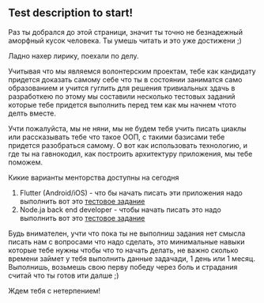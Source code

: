 ## Test description to start!

Раз ты добрался до этой страници, значит ты точно не безнадежный аморфный кусок человека. Ты умешь читать и это уже достижени ;)

Ладно нахер лирику, поехали по делу. 

Учитывая что мы являемся волонтерским проектам, тебе как кандидату придется доказать самому себе что ты в состоянии заниматся само образованием и учится гуглить для решения тривиальных здачь в разработкею по этому мы составили несколько тестовых заданий которые тебе придется выполнить перед тем как мы начнем чтото делть вместе. 

Учти пожалуйста, мы не няни, мы не будем тебя учить писать циаклы или рассказывать тебе что такое ООП, с такими базисами тебе придется разобраться самому. О вот как использовать технологию, и где ты на гавнокодил, как построить архитектуру приложения, мы тебе поможем.

Кикие варианты менторства доступны на сегодня 

1. Flutter (Android/iOS) - что бы начать писать эти приложения надо выполнить вот это [тестовое задание](test_flutter.md)
2. Node.ja back end developer -  чтобы начать писать это надо выполнить вот это [тестовое задание](test_backend.md)

Будь внимателен, учти что пока ты не выполниш задания нет смысла писать нам с вопросами что надо сделать, это минимальные навыки которые тебе нужны чтобы что то начать делать, не важно сколько времени займет у тебя выполнить данные задачади, 1 день или 1 месяц. Выполнишь, возьмешь свою перву победу через боль и страдания считай что ты готов ити далше ;) 

Ждем тебя с нетерпением!
